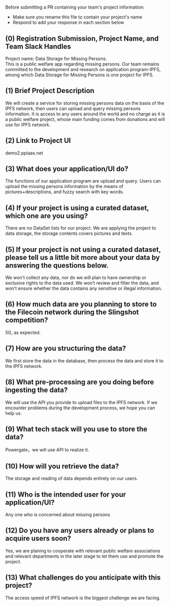 # <Project Name>

Before submitting a PR containing your team's project information:
- Make sure you rename this file to contain your project's name
- Respond to add your response in each section below

## (0) Registration Submission, Project Name, and Team Slack Handles

Project name: Data Storage for Missing Persons.   
This is a public welfare app regarding missing persons. Our team remains committed to the development and research on application program-IPFS, among which Data Storage for Missing Persons is one project for IPFS. 

## (1) Brief Project Description

We will create a service for storing missing persons data on the basis of the IPFS network, then users can upload and query missing persons information. It is access to any users around the world and no charge as it is a public welfare project, whose main funding comes from donations and will use for IPFS network.

## (2) Link to Project UI

demo2.ppiaas.net

## (3) What does your application/UI do?

The functions of our application program are upload and query. Users can upload the missing persons information by the means of pictures+descriptions, and fuzzy search with key words.

## (4) If your project is using a curated dataset, which one are you using?

There are no DataSet lists for our project. We are applying the project to data storage, the storage contents covers pictures and texts.

## (5) If your project is not using a curated dataset, please tell us a little bit more about your data by answering the questions below.

We won’t collect any data, nor do we will plan to have ownership or exclusive rights to the data used. We won’t review and filter the data, and won’t ensure whether the data contains any sensitive or illegal information.

## (6) How much data are you planning to store to the Filecoin network during the Slingshot competition?

5G, as expected.

## (7) How are you structuring the data?

We first store the data in the database, then process the data and store it to the IPFS network.

## (8) What pre-processing are you doing before ingesting the data?

We will use the API you provide to upload files to the IPFS network. If we encounter problems during the development process, we hope you can help us.

## (9)  What tech stack will you use to store the data?

Powergate，we will use API to realize it.

## (10) How will you retrieve the data?

The storage and reading of data depends entirely on our users.

## (11) Who is the intended user for your application/UI?

Any one who is concerned about missing persons

## (12) Do you have any users already or plans to acquire users soon?

Yes, we are planing to cooperate with relevant public welfare associations and relevant departments in the later stage to let them use and promote the project.

## (13) What challenges do you anticipate with this project?

The access speed of IPFS network is the biggest challenge we are facing.
